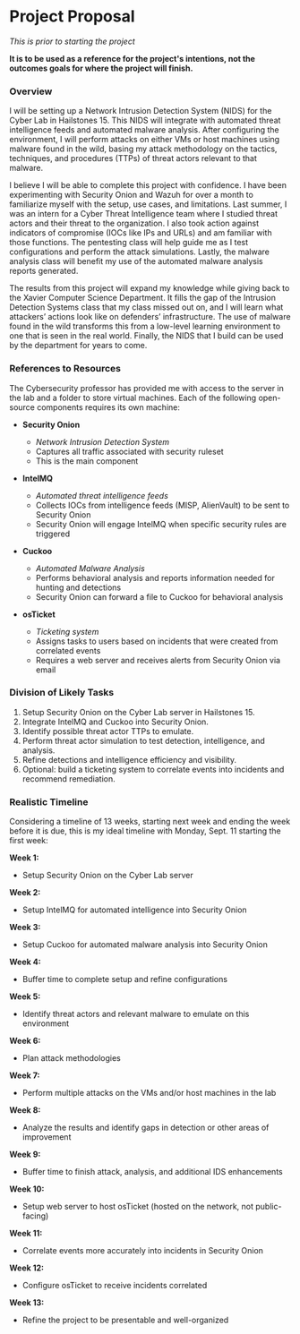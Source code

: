 # Project Proposal

*This is prior to starting the project*

**It is to be used as a reference for the project's intentions, not the outcomes goals for where the project will finish.**

### Overview

I will be setting up a Network Intrusion Detection System (NIDS) for the Cyber Lab in Hailstones 15. This NIDS will integrate with automated threat intelligence feeds and automated malware analysis. After configuring the environment, I will perform attacks on either VMs or host machines using malware found in the wild, basing my attack methodology on the tactics, techniques, and procedures (TTPs) of threat actors relevant to that malware.

I believe I will be able to complete this project with confidence. I have been experimenting with Security Onion and Wazuh for over a month to familiarize myself with the setup, use cases, and limitations. Last summer, I was an intern for a Cyber Threat Intelligence team where I studied threat actors and their threat to the organization. I also took action against indicators of compromise (IOCs like IPs and URLs) and am familiar with those functions. The pentesting class will help guide me as I test configurations and perform the attack simulations. Lastly, the malware analysis class will benefit my use of the automated malware analysis reports generated.

The results from this project will expand my knowledge while giving back to the Xavier Computer Science Department. It fills the gap of the Intrusion Detection Systems class that my class missed out on, and I will learn what attackers’ actions look like on defenders’ infrastructure. The use of malware found in the wild transforms this from a low-level learning environment to one that is seen in the real world. Finally, the NIDS that I build can be used by the department for years to come.

### References to Resources

The Cybersecurity professor has provided me with access to the server in the lab and a folder to store virtual machines. Each of the following open-source components requires its own machine:

- **Security Onion**
  - *Network Intrusion Detection System*
  - Captures all traffic associated with security ruleset
  - This is the main component

- **IntelMQ**
  - *Automated threat intelligence feeds*
  - Collects IOCs from intelligence feeds (MISP, AlienVault) to be sent to Security Onion
  - Security Onion will engage IntelMQ when specific security rules are triggered

- **Cuckoo**
  - *Automated Malware Analysis*
  - Performs behavioral analysis and reports information needed for hunting and detections
  - Security Onion can forward a file to Cuckoo for behavioral analysis

- **osTicket**
  - *Ticketing system*
  - Assigns tasks to users based on incidents that were created from correlated events
  - Requires a web server and receives alerts from Security Onion via email

### Division of Likely Tasks

1. Setup Security Onion on the Cyber Lab server in Hailstones 15.
2. Integrate IntelMQ and Cuckoo into Security Onion.
3. Identify possible threat actor TTPs to emulate.
4. Perform threat actor simulation to test detection, intelligence, and analysis.
5. Refine detections and intelligence efficiency and visibility.
6. Optional: build a ticketing system to correlate events into incidents and recommend remediation.

### Realistic Timeline

Considering a timeline of 13 weeks, starting next week and ending the week before it is due, this is my ideal timeline with Monday, Sept. 11 starting the first week:

**Week 1:**
- Setup Security Onion on the Cyber Lab server

**Week 2:**
- Setup IntelMQ for automated intelligence into Security Onion

**Week 3:**
- Setup Cuckoo for automated malware analysis into Security Onion

**Week 4:**
- Buffer time to complete setup and refine configurations

**Week 5:**
- Identify threat actors and relevant malware to emulate on this environment

**Week 6:**
- Plan attack methodologies

**Week 7:**
- Perform multiple attacks on the VMs and/or host machines in the lab

**Week 8:**
- Analyze the results and identify gaps in detection or other areas of improvement

**Week 9:**
- Buffer time to finish attack, analysis, and additional IDS enhancements

**Week 10:**
- Setup web server to host osTicket (hosted on the network, not public-facing)

**Week 11:**
- Correlate events more accurately into incidents in Security Onion

**Week 12:**
- Configure osTicket to receive incidents correlated

**Week 13:**
- Refine the project to be presentable and well-organized

